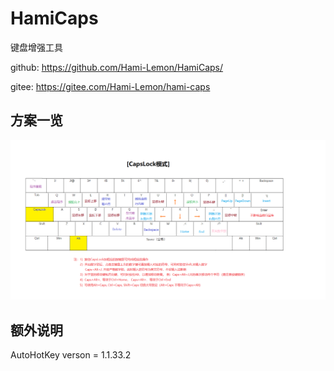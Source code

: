 # HamiCaps

键盘增强工具

github: https://github.com/Hami-Lemon/HamiCaps/

gitee: https://gitee.com/Hami-Lemon/hami-caps

## 方案一览

![CapsLock](./image/CapsLock.png)

## 额外说明

AutoHotKey verson = 1.1.33.2